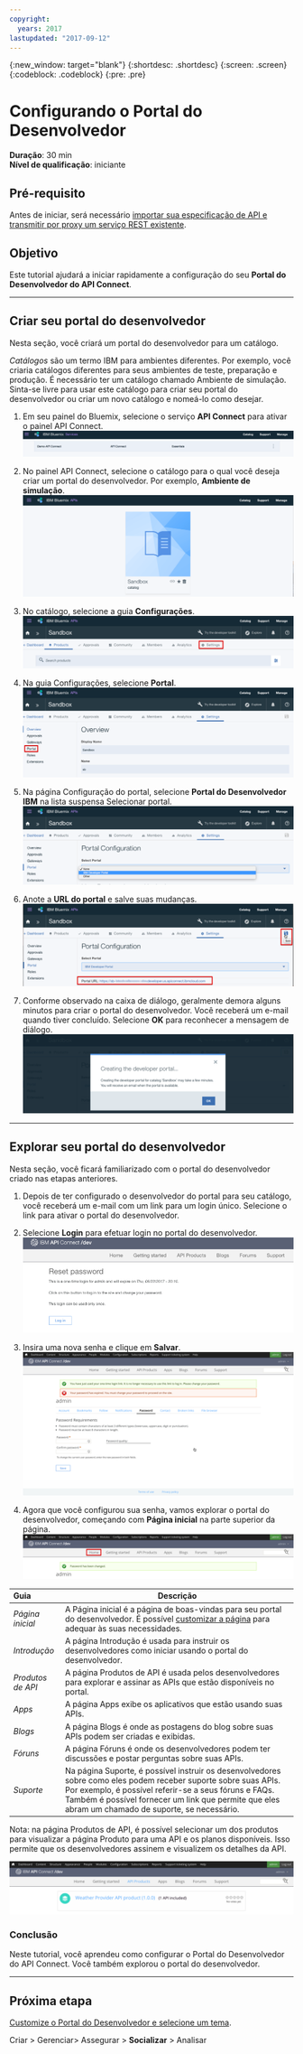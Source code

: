 ```yaml
---
copyright:
  years: 2017
lastupdated: "2017-09-12"
---
```


{:new_window: target="blank"}
{:shortdesc: .shortdesc}
{:screen: .screen}
{:codeblock: .codeblock}
{:pre: .pre}

# Configurando o Portal do Desenvolvedor
**Duração**: 30 min  
**Nível de qualificação**: iniciante  

## Pré-requisito
Antes de iniciar, será necessário [importar sua especificação de API e transmitir por proxy um serviço REST existente](tut_rest_landing.html).

## Objetivo
Este tutorial ajudará a iniciar rapidamente a configuração do seu **Portal do Desenvolvedor do API Connect**. 

---

## Criar seu portal do desenvolvedor
Nesta seção, você criará um portal do desenvolvedor para um catálogo.

*Catálogos* são um termo IBM para ambientes diferentes. Por exemplo, você criaria catálogos diferentes para seus ambientes de teste, preparação e produção. É necessário ter um catálogo chamado Ambiente de simulação. Sinta-se livre para usar este catálogo para criar seu portal do desenvolvedor ou criar um novo catálogo e nomeá-lo como desejar.

1. Em seu painel do Bluemix, selecione o serviço **API Connect** para ativar o painel API Connect.
![API Connect Service](images/11-Bluemix-Dashboard.png)

2. No painel API Connect, selecione o catálogo para o qual você deseja criar um portal do desenvolvedor. Por exemplo, **Ambiente de simulação**.
![Catalog](images/12-APIC-Dashboard.png)

3. No catálogo, selecione a guia **Configurações**.  
  ![Catalog Settings](images/13-catalog-settings.png)

4. Na guia Configurações, selecione **Portal**.  
  ![Portal configuration](images/14-catalog-portal.png)

5. Na página Configuração do portal, selecione **Portal do Desenvolvedor IBM** na lista suspensa Selecionar portal.
![IBM Developer Portal](images/15-IBM-developer-portal.png) 

6. Anote a **URL do portal** e salve suas mudanças.  
  ![Save settings](images/16-save-settings.png)
  
7. Conforme observado na caixa de diálogo, geralmente demora alguns minutos para criar o portal do desenvolvedor. Você receberá um e-mail quando tiver concluído. Selecione **OK** para reconhecer a mensagem de diálogo.  
  ![OK](images/17-OK.png)

---

## Explorar seu portal do desenvolvedor
Nesta seção, você ficará familiarizado com o portal do desenvolvedor criado nas etapas anteriores.

1. Depois de ter configurado o desenvolvedor do portal para seu catálogo, você receberá um e-mail com um link para um login único. Selecione o link para ativar o portal do desenvolvedor.

2. Selecione **Login** para efetuar login no portal do desenvolvedor.
![Login](images/22-login.png)

3. Insira uma nova senha e clique em **Salvar**.  
  ![Enter new password](images/23-password.png)

4. Agora que você configurou sua senha, vamos explorar o portal do desenvolvedor, começando com **Página inicial** na parte superior da página.  
  ![Home menu](images/24-pwsaved.png)
  
| Guia             | Descrição          | 
|:---------------- | -------------------- | 
| _Página inicial_ | A Página inicial é a página de boas-vindas para seu portal do desenvolvedor. É possível [customizar a página](tut_custom_dev_portal.html) para adequar às suas necessidades. | 
| _Introdução_       | A página Introdução é usada para instruir os desenvolvedores como iniciar usando o portal do desenvolvedor. |
| _Produtos de API_ | A página Produtos de API é usada pelos desenvolvedores para explorar e assinar as APIs que estão disponíveis no portal. | 
| _Apps_ | A página Apps exibe os aplicativos que estão usando suas APIs. | 
| _Blogs_ | A página Blogs é onde as postagens do blog sobre suas APIs podem ser criadas e exibidas. | 
| _Fóruns_ | A página Fóruns é onde os desenvolvedores podem ter discussões e postar perguntas sobre suas APIs. | 
| _Suporte_ | Na página Suporte, é possível instruir os desenvolvedores sobre como eles podem receber suporte sobre suas APIs. Por exemplo, é possível referir-se a seus fóruns e FAQs. Também é possível fornecer um link que permite que eles abram um chamado de suporte, se necessário. | 

Nota: na página Produtos de API, é possível selecionar um dos produtos para visualizar a página Produto para uma API e os planos disponíveis. Isso permite que os desenvolvedores assinem e visualizem os detalhes da API. 

  ![API Products](images/27-api-products.png)

### Conclusão
Neste tutorial, você aprendeu como configurar o Portal do Desenvolvedor do API Connect. Você também explorou o portal do desenvolvedor.

---

## Próxima etapa

[Customize o Portal do Desenvolvedor e selecione um tema](tut_custom_dev_portal.html).

Criar > Gerenciar> Assegurar > **Socializar** > Analisar
